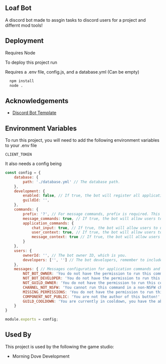 
## Loaf Bot

A discord bot made to assgin tasks to discord users for a project and differnt mod tools! 



## Deployment
Requires Node 

To deploy this project run

Requires a .env  file, config.js, and a database.yml (Can be empty) 

```bash
  npm install
  node . 
```


## Acknowledgements

 - [Discord Bot Template](https://awesomeopensource.com/project/elangosundar/)

## Environment Variables

To run this project, you will need to add the following environment variables to your .env file

`CLIENT_TOKEN`

It also  needs a config being 
```js
const config = {
    database: {
        path: './database.yml' // The database path.
    },
    development: {
        enabled: false, // If true, the bot will register all application commands to a specific guild (not globally).
        guildId: '',
    },
    commands: {
        prefix: '?', // For message commands, prefix is required. This can be changed by a database.
        message_commands: true, // If true, the bot will allow users to use message (or prefix) commands.
        application_commands: {
            chat_input: true, // If true, the bot will allow users to use chat input (or slash) commands.
            user_context: true, // If true, the bot will allow users to use user context menu commands.
            message_context: true // If true, the bot will allow users to use message context menu commands.
        }
    },
    users: {
        ownerId: '', // The bot owner ID, which is you.
        developers: ['', ''] // The bot developers, remember to include your account ID with the other account IDs.
    },
    messages: { // Messages configuration for application commands and message commands handler.
        NOT_BOT_OWNER: 'You do not have the permission to run this command because you\'re not the owner of me!',
        NOT_BOT_DEVELOPER: 'You do not have the permission to run this command because you\'re not a developer of me!',
        NOT_GUILD_OWNER: 'You do not have the permission to run this command because you\re not the guild owner!',
        CHANNEL_NOT_NSFW: 'You cannot run this command in a non-NSFW channel!',
        MISSING_PERMISSIONS: 'You do not have the permission to run this command, missing permissions.',
        COMPONENT_NOT_PUBLIC: 'You are not the author of this button!',
        GUILD_COOLDOWN: 'You are currently in cooldown, you have the ability to re-use this command again in \`%cooldown%s\`.'
    }
}

module.exports = config;

```
## Used By

This project is used by the following the game studio:

- Morning Dove Development

